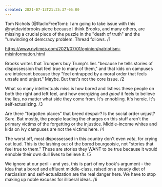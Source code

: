 ```yaml
---
created: 2021-07-13T21:25:37-05:00
---
```


Tom Nichols (@RadioFreeTom): I am going to take issue with this @nytdavidbrooks piece because I think Brooks, and many others, are missing a crucial piece of the puzzle in the "death of truth" and the "unwinding of demcracy problem. Thread follows. /1

https://www.nytimes.com/2021/07/01/opinion/patriotism-misinformation.html

Brooks writes that Trumpers buy Trump's lies "because he tells stories of dispossession that feel true to many of them," and that kids on campuses are intolerant because they "feel entrapped by a moral order that feels unsafe and unjust." Maybe. But that's not the core issue. /2

What so many intellectuals miss is how bored and listless these people on both the right and left feel, and how energizing and *good* it feels to believe the lies, no matter what side they come from. It's ennobling. It's heroic. It's self-actualizing. /3

Are there "forgotten places" that breed despair? Is the social order unjust? Sure. But mostly, the people leading the charges on this stuff aren't the primary victims of the forgetting or the injustice. Middle-income whites and kids on Ivy campuses are not the victims here. /4

The worst off, most dispossessed in this country don't even *vote*, for crying out loud. This is the lashing out of the bored bourgeoisie, not "stories that feel true to them." These are stories they WANT to be true because it would ennoble their own dull lives to believe it. /5

We ignore at our peril - and yes, this is part of my book's argument - the idea that a bored and affluent middle-class, raised on a steady diet of narcissism and self-actualization are the real danger here. We have to stop making up noble excuses for illiberal ideas. /6
